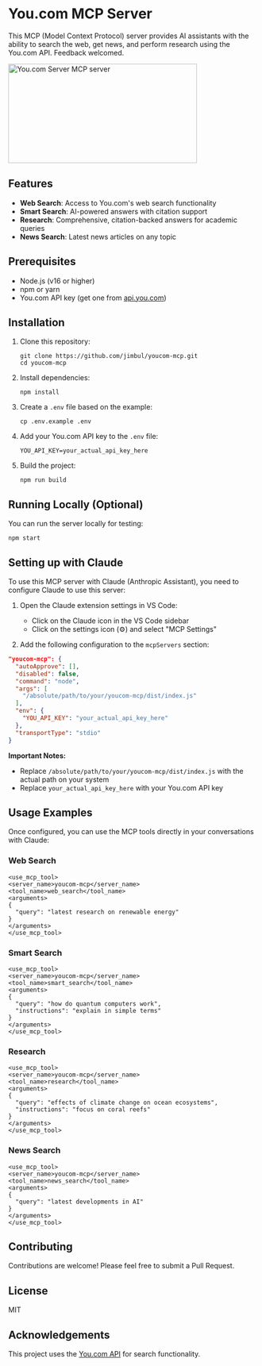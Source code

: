 # You.com MCP Server

This MCP (Model Context Protocol) server provides AI assistants with the ability to search the web, get news, and perform research using the You.com API. Feedback welcomed.

<a href="https://glama.ai/mcp/servers/@jimbul/youdotcom_MCP">
  <img width="380" height="200" src="https://glama.ai/mcp/servers/@jimbul/youdotcom_MCP/badge" alt="You.com Server MCP server" />
</a>

## Features

- **Web Search**: Access to You.com's web search functionality
- **Smart Search**: AI-powered answers with citation support
- **Research**: Comprehensive, citation-backed answers for academic queries
- **News Search**: Latest news articles on any topic

## Prerequisites

- Node.js (v16 or higher)
- npm or yarn
- You.com API key (get one from [api.you.com](https://api.you.com))

## Installation

1. Clone this repository:
   ```
   git clone https://github.com/jimbul/youcom-mcp.git
   cd youcom-mcp
   ```

2. Install dependencies:
   ```
   npm install
   ```

3. Create a `.env` file based on the example:
   ```
   cp .env.example .env
   ```

4. Add your You.com API key to the `.env` file:
   ```
   YOU_API_KEY=your_actual_api_key_here
   ```

5. Build the project:
   ```
   npm run build
   ```

## Running Locally (Optional)

You can run the server locally for testing:

```
npm start
```

## Setting up with Claude

To use this MCP server with Claude (Anthropic Assistant), you need to configure Claude to use this server:

1. Open the Claude extension settings in VS Code:
   - Click on the Claude icon in the VS Code sidebar
   - Click on the settings icon (⚙️) and select "MCP Settings"

2. Add the following configuration to the `mcpServers` section:

```json
"youcom-mcp": {
  "autoApprove": [],
  "disabled": false,
  "command": "node",
  "args": [
    "/absolute/path/to/your/youcom-mcp/dist/index.js"
  ],
  "env": {
    "YOU_API_KEY": "your_actual_api_key_here"
  },
  "transportType": "stdio"
}
```

**Important Notes:**
- Replace `/absolute/path/to/your/youcom-mcp/dist/index.js` with the actual path on your system
- Replace `your_actual_api_key_here` with your You.com API key

## Usage Examples

Once configured, you can use the MCP tools directly in your conversations with Claude:

### Web Search

```
<use_mcp_tool>
<server_name>youcom-mcp</server_name>
<tool_name>web_search</tool_name>
<arguments>
{
  "query": "latest research on renewable energy"
}
</arguments>
</use_mcp_tool>
```

### Smart Search

```
<use_mcp_tool>
<server_name>youcom-mcp</server_name>
<tool_name>smart_search</tool_name>
<arguments>
{
  "query": "how do quantum computers work",
  "instructions": "explain in simple terms"
}
</arguments>
</use_mcp_tool>
```

### Research

```
<use_mcp_tool>
<server_name>youcom-mcp</server_name>
<tool_name>research</tool_name>
<arguments>
{
  "query": "effects of climate change on ocean ecosystems",
  "instructions": "focus on coral reefs"
}
</arguments>
</use_mcp_tool>
```

### News Search

```
<use_mcp_tool>
<server_name>youcom-mcp</server_name>
<tool_name>news_search</tool_name>
<arguments>
{
  "query": "latest developments in AI"
}
</arguments>
</use_mcp_tool>
```

## Contributing

Contributions are welcome! Please feel free to submit a Pull Request.

## License

MIT

## Acknowledgements

This project uses the [You.com API](https://api.you.com) for search functionality.